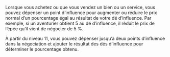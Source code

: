 ﻿---
id: subclass_scheming_adventurer_fr.md#négociant-hors-pair
name: Négociant hors pair
---
Lorsque vous achetez ou que vous vendez un bien ou un service, vous pouvez dépenser un point d’influence pour augmenter ou réduire le prix normal d’un pourcentage égal au résultat de votre dé d’influence. Par exemple, si un aventurier obtient 5 au dé d’influence, il réduit le prix de l’épée qu’il vient de négocier de 5 %.

À partir du niveau 11, vous pouvez dépenser jusqu’à deux points d’influence dans la négociation et ajouter le résultat des dés d’influence pour déterminer le pourcentage obtenu.

